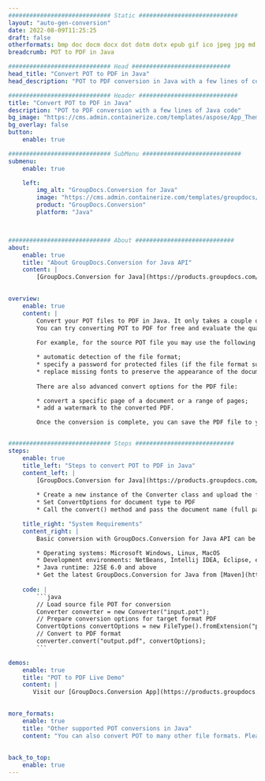 ```yaml
---
############################# Static ############################
layout: "auto-gen-conversion"
date: 2022-08-09T11:25:25
draft: false
otherformats: bmp doc docm docx dot dotm dotx epub gif ico jpeg jpg md odt ott pdf png psd rtf tex tif tiff txt xps
breadcrumb: POT to PDF in Java

############################# Head ############################
head_title: "Convert POT to PDF in Java"
head_description: "POT to PDF conversion in Java with a few lines of code. Convert over 160 file formats using the GroupDocs document conversion API for Java"

############################# Header ############################
title: "Convert POT to PDF in Java"
description: "POT to PDF conversion with a few lines of Java code"
bg_image: "https://cms.admin.containerize.com/templates/aspose/App_Themes/V3/images/bg/header1.png"
bg_overlay: false
button:
    enable: true

############################# SubMenu ############################
submenu:
    enable: true

    left:
        img_alt: "GroupDocs.Conversion for Java"
        image: "https://cms.admin.containerize.com/templates/groupdocs/images/product-logos/90x90-noborder/groupdocs-conversion-java.png"
        product: "GroupDocs.Conversion"
        platform: "Java"



############################# About ############################
about:
    enable: true
    title: "About GroupDocs.Conversion for Java API"
    content: |
        [GroupDocs.Conversion for Java](https://products.groupdocs.com/conversion/java/) is an advanced file format conversion API for converting between popular image and document formats such as Microsoft Office, OpenDocument, PDF, HTML, email, CAD. and much more with just a few lines of code. The native API automatically detects the formats of the original documents and offers many options for customizing the converted documents. Along with the function of extracting information from a document, it also supports caching of the conversion results to the local disk by default. However, any type of cache storage can be supported by implementing the appropriate interfaces - Amazon S3, Dropbox, Google Drive, Windows Azure, Reddis, or any others.
    

overview:
    enable: true
    content: |
        Convert your POT files to PDF in Java. It only takes a couple of lines of Java code on any platform of your choice, such as Windows, Linux, macOS.
        You can try converting POT to PDF for free and evaluate the quality of the conversion results. Along with simple file conversion scripts, you can try more sophisticated options for loading the POT source file and storing the PDF output. 
        
        For example, for the source POT file you may use the following load options:

        * automatic detection of the file format;
        * specify a password for protected files (if the file format supports it);
        * replace missing fonts to preserve the appearance of the document.
        
        There are also advanced convert options for the PDF file:

        * convert a specific page of a document or a range of pages;
        * add a watermark to the converted PDF.

        Once the conversion is complete, you can save the PDF file to your local file path or to any third party storage such as FTP, Amazon S3, Google Drive, Dropbox etc. Please note - to convert POT to PDF, you do not need to install any additional software, such as MS Office, Open Office, Adobe Acrobat Reader etc.


############################# Steps ############################
steps:
    enable: true
    title_left: "Steps to convert POT to PDF in Java"
    content_left: |
        [GroupDocs.Conversion for Java](https://products.groupdocs.com/conversion/java/) allows developers to easily convert POT file to PDF with a few lines of code.
        
        * Create a new instance of the Converter class and upload the file POT with the full path
        * Set ConvertOptions for document type to PDF
        * Call the convert() method and pass the document name (full path) and format (PDF) as a parameter

    title_right: "System Requirements"
    content_right: |
        Basic conversion with GroupDocs.Conversion for Java API can be done with just a few lines of code. Our APIs are supported on all major platforms and operating systems. Before executing the code below, make sure you have the following prerequisites installed on your system.

        * Operating systems: Microsoft Windows, Linux, MacOS
        * Development environments: NetBeans, Intellij IDEA, Eclipse, etc.
        * Java runtime: J2SE 6.0 and above
        * Get the latest GroupDocs.Conversion for Java from [Maven](https://repository.groupdocs.com/webapp/#/artifacts/browse/tree/General/repo/com/groupdocs/groupdocs-conversion)
         
    code: |
        ```java    
        // Load source file POT for conversion
        Converter converter = new Converter("input.pot");
        // Prepare conversion options for target format PDF
        ConvertOptions convertOptions = new FileType().fromExtension("pdf").getConvertOptions();
        // Convert to PDF format
        converter.convert("output.pdf", convertOptions);
        ```

demos:
    enable: true
    title: "POT to PDF Live Demo"
    content: |
       Visit our [GroupDocs.Conversion App](https://products.groupdocs.app/conversion/family) website and try POT to PDF conversion now. The free demo has the following benefits
          

more_formats:
    enable: true
    title: "Other supported POT conversions in Java"
    content: "You can also convert POT to many other file formats. Please see the list below."
       
       
back_to_top:
    enable: true
---
```

